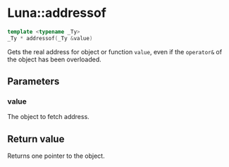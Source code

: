 # Luna::addressof

```c++
template <typename _Ty>
_Ty * addressof(_Ty &value)
```

Gets the real address for object or function `value`, even if the `operator&` of the object has been overloaded. 



## Parameters
### value
The object to fetch address. 

## Return value
Returns one pointer to the object. 

